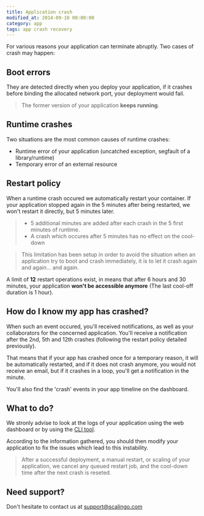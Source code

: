 ```yaml
---
title: Application crash
modified_at: 2014-09-10 00:00:00
category: app
tags: app crash recovery
---
```


For various reasons your application can terminate abruptly. Two cases of crash may happen:

## Boot errors

They are detected directly when you deploy your application, if it crashes
before binding the allocated network port, your deployment would fail.

> The former version of your application __keeps running__.

## Runtime crashes

Two situations are the most common causes of runtime crashes:

* Runtime error of your application (uncatched exception, segfault of a library/runtime)
* Temporary error of an external resource

## Restart policy

When a runtime crash occured we automatically restart your container. If your application
stopped again in the 5 minutes after being restarted, we won't restart it directly, but
5 minutes later.

<blockquote class="bg-info">
  <ul>
    <li>5 additional minutes are added after each crash in the 5 first minutes of runtime.</li>
    <li>A crash which occures after 5 minutes has no effect on the cool-down</li>
  </ul>
</blockquote>

> This limitation has been setup in order to avoid the situation when an
> application try to boot and crash immediately, it is to let it crash again
> and again... and again.

A limit of __12__ restart operations exist, in means that after 6 hours and 30 minutes,
your application __won't be accessible anymore__ (The last cool-off duration is 1 hour).

## How do I know my app has crashed?

When such an event occured, you'll received notifications, as well as your collaborators for the concerned application. You'll receive a notification after the 2nd, 5th and 12th crashes (following the restart policy detailed previously).

That means that if your app has crashed once for a temporary reason, it will be automatically restarted, and if it does not crash anymore, you would not receive an email, but if it crashes in a loop, you'll get a notification in the minute.

You'll also find the 'crash' events in your app timeline on the dashboard.

## What to do?

We stronly advise to look at the logs of your application using the web
dashboard or by using the [CLI tool](http://cli.scalingo.com).

According to the information gathered, you should then modify your application to
fix the issues which lead to this instability.

<blockquote class="bg-info">
  After a successful deployment, a manual restart, or scaling of your application, we
  cancel any queued restart job, and the cool-down time after the next crash is reseted.
</blockquote>

## Need support?

Don't hesitate to contact us at [support@scalingo.com](mailto:support@scalingo.com)
